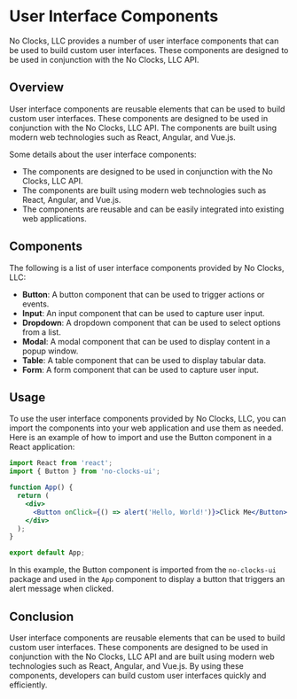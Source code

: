 # User Interface Components

No Clocks, LLC provides a number of user interface components that can be used to build custom user interfaces. These components are designed to be used in conjunction with the No Clocks, LLC API.

## Overview

User interface components are reusable elements that can be used to build custom user interfaces. These components are designed to be used in conjunction with the No Clocks, LLC API. The components are built using modern web technologies such as React, Angular, and Vue.js.

Some details about the user interface components:

- The components are designed to be used in conjunction with the No Clocks, LLC API.
- The components are built using modern web technologies such as React, Angular, and Vue.js.
- The components are reusable and can be easily integrated into existing web applications.

## Components

The following is a list of user interface components provided by No Clocks, LLC:

- **Button**: A button component that can be used to trigger actions or events.
- **Input**: An input component that can be used to capture user input.
- **Dropdown**: A dropdown component that can be used to select options from a list.
- **Modal**: A modal component that can be used to display content in a popup window.
- **Table**: A table component that can be used to display tabular data.
- **Form**: A form component that can be used to capture user input.

## Usage

To use the user interface components provided by No Clocks, LLC, you can import the components into your web application and use them as needed. Here is an example of how to import and use the Button component in a React application:

```jsx
import React from 'react';
import { Button } from 'no-clocks-ui';

function App() {
  return (
    <div>
      <Button onClick={() => alert('Hello, World!')}>Click Me</Button>
    </div>
  );
}

export default App;
```

In this example, the Button component is imported from the `no-clocks-ui` package and used in the `App` component to display a button that triggers an alert message when clicked.

## Conclusion

User interface components are reusable elements that can be used to build custom user interfaces. These components are designed to be used in conjunction with the No Clocks, LLC API and are built using modern web technologies such as React, Angular, and Vue.js. By using these components, developers can build custom user interfaces quickly and efficiently.
